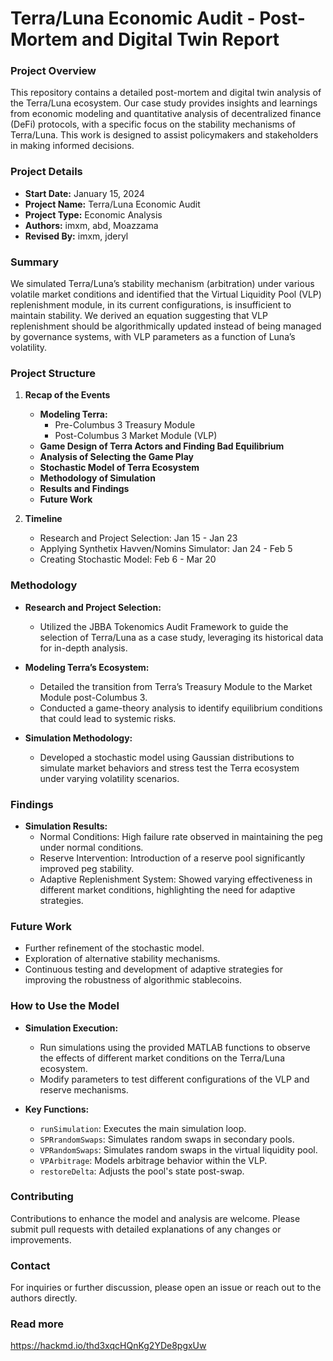 # Terra/Luna Economic Audit - Post-Mortem and Digital Twin Report

### **Project Overview**
This repository contains a detailed post-mortem and digital twin analysis of the Terra/Luna ecosystem. Our case study provides insights and learnings from economic modeling and quantitative analysis of decentralized finance (DeFi) protocols, with a specific focus on the stability mechanisms of Terra/Luna. This work is designed to assist policymakers and stakeholders in making informed decisions.

### **Project Details**
- **Start Date:** January 15, 2024
- **Project Name:** Terra/Luna Economic Audit
- **Project Type:** Economic Analysis
- **Authors:** imxm, abd, Moazzama
- **Revised By:** imxm, jderyl

### **Summary**
We simulated Terra/Luna’s stability mechanism (arbitration) under various volatile market conditions and identified that the Virtual Liquidity Pool (VLP) replenishment module, in its current configurations, is insufficient to maintain stability. We derived an equation suggesting that VLP replenishment should be algorithmically updated instead of being managed by governance systems, with VLP parameters as a function of Luna’s volatility.

### **Project Structure**

1. **Recap of the Events**
   - **Modeling Terra:**
     - Pre-Columbus 3 Treasury Module
     - Post-Columbus 3 Market Module (VLP)
   - **Game Design of Terra Actors and Finding Bad Equilibrium**
   - **Analysis of Selecting the Game Play**
   - **Stochastic Model of Terra Ecosystem**
   - **Methodology of Simulation**
   - **Results and Findings**
   - **Future Work**

2. **Timeline**
   - Research and Project Selection: Jan 15 - Jan 23
   - Applying Synthetix Havven/Nomins Simulator: Jan 24 - Feb 5
   - Creating Stochastic Model: Feb 6 - Mar 20

### **Methodology**
- **Research and Project Selection:** 
  - Utilized the JBBA Tokenomics Audit Framework to guide the selection of Terra/Luna as a case study, leveraging its historical data for in-depth analysis.
  
- **Modeling Terra’s Ecosystem:**
  - Detailed the transition from Terra’s Treasury Module to the Market Module post-Columbus 3.
  - Conducted a game-theory analysis to identify equilibrium conditions that could lead to systemic risks.
  
- **Simulation Methodology:**
  - Developed a stochastic model using Gaussian distributions to simulate market behaviors and stress test the Terra ecosystem under varying volatility scenarios.

### **Findings**
- **Simulation Results:**
  - Normal Conditions: High failure rate observed in maintaining the peg under normal conditions.
  - Reserve Intervention: Introduction of a reserve pool significantly improved peg stability.
  - Adaptive Replenishment System: Showed varying effectiveness in different market conditions, highlighting the need for adaptive strategies.

### **Future Work**
- Further refinement of the stochastic model.
- Exploration of alternative stability mechanisms.
- Continuous testing and development of adaptive strategies for improving the robustness of algorithmic stablecoins.

### **How to Use the Model**
- **Simulation Execution:**
  - Run simulations using the provided MATLAB functions to observe the effects of different market conditions on the Terra/Luna ecosystem.
  - Modify parameters to test different configurations of the VLP and reserve mechanisms.

- **Key Functions:**
  - `runSimulation`: Executes the main simulation loop.
  - `SPRrandomSwaps`: Simulates random swaps in secondary pools.
  - `VPRandomSwaps`: Simulates random swaps in the virtual liquidity pool.
  - `VPArbitrage`: Models arbitrage behavior within the VLP.
  - `restoreDelta`: Adjusts the pool's state post-swap.

### **Contributing**
Contributions to enhance the model and analysis are welcome. Please submit pull requests with detailed explanations of any changes or improvements.

### **Contact**
For inquiries or further discussion, please open an issue or reach out to the authors directly.

### **Read more**
https://hackmd.io/thd3xqcHQnKg2YDe8pgxUw
